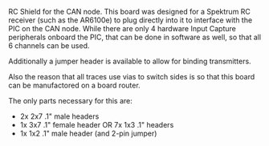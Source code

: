 RC Shield for the CAN node.
This board was designed for a Spektrum RC receiver (such as the AR6100e) to plug directly into it to interface with the PIC on the CAN node. While there are only 4 hardware Input Capture peripherals onboard the PIC, that can be done in software as well, so that all 6 channels can be used.

Additionally a jumper header is available to allow for binding transmitters.

Also the reason that all traces use vias to switch sides is so that this board can be manufactored on a board router.

The only parts necessary for this are:
 * 2x 2x7 .1" male headers
 * 1x 3x7 .1" female header OR 7x 1x3 .1" headers 
 * 1x 1x2 .1" male header (and 2-pin jumper)
